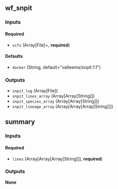 
## wf_snpit

### Inputs

#### Required

  * `vcfs` (Array[File]+, **required**)

#### Defaults

  * `docker` (String, default="valleema/snpit:1.1")

### Outputs

  * `snpit_log` (Array[File])
  * `snpit_lines_array` (Array[Array[String]])
  * `snpit_species_array` (Array[Array[String]])
  * `snpit_lineage_array` (Array[Array[Array[String]]])

## summary

### Inputs

#### Required

  * `lines` (Array[Array[Array[String]]], **required**)

### Outputs
**None**
